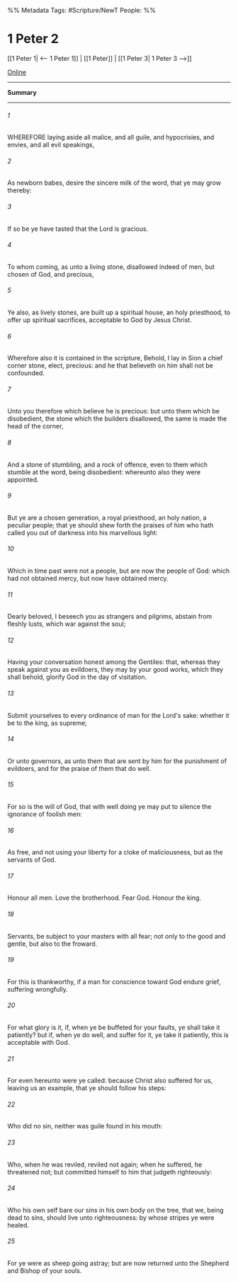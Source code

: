%% Metadata
Tags: #Scripture/NewT
People: 
%%
# 1 Peter 2
[[1 Peter 1| <-- 1 Peter 1]] | [[1 Peter]] | [[1 Peter 3| 1 Peter 3 -->]]

[Online](https://churchofjesuschrist.org/study/scriptures/nt/1-pet/2?lang=eng)

---
__Summary__



---
###### 1
WHEREFORE laying aside all malice, and all guile, and hypocrisies, and envies, and all evil speakings,
###### 2
As newborn babes, desire the sincere milk of the word, that ye may grow thereby:
###### 3
If so be ye have tasted that the Lord is gracious.
###### 4
To whom coming, as unto a living stone, disallowed indeed of men, but chosen of God, and precious,
###### 5
Ye also, as lively stones, are built up a spiritual house, an holy priesthood, to offer up spiritual sacrifices, acceptable to God by Jesus Christ.
###### 6
Wherefore also it is contained in the scripture, Behold, I lay in Sion a chief corner stone, elect, precious: and he that believeth on him shall not be confounded.
###### 7
Unto you therefore which believe he is precious: but unto them which be disobedient, the stone which the builders disallowed, the same is made the head of the corner,
###### 8
And a stone of stumbling, and a rock of offence, even to them which stumble at the word, being disobedient: whereunto also they were appointed.
###### 9
But ye are a chosen generation, a royal priesthood, an holy nation, a peculiar people; that ye should shew forth the praises of him who hath called you out of darkness into his marvellous light:
###### 10
Which in time past were not a people, but are now the people of God: which had not obtained mercy, but now have obtained mercy.
###### 11
Dearly beloved, I beseech you as strangers and pilgrims, abstain from fleshly lusts, which war against the soul;
###### 12
Having your conversation honest among the Gentiles: that, whereas they speak against you as evildoers, they may by your good works, which they shall behold, glorify God in the day of visitation.
###### 13
Submit yourselves to every ordinance of man for the Lord's sake: whether it be to the king, as supreme;
###### 14
Or unto governors, as unto them that are sent by him for the punishment of evildoers, and for the praise of them that do well.
###### 15
For so is the will of God, that with well doing ye may put to silence the ignorance of foolish men:
###### 16
As free, and not using your liberty for a cloke of maliciousness, but as the servants of God.
###### 17
Honour all men. Love the brotherhood. Fear God. Honour the king.
###### 18
Servants, be subject to your masters with all fear; not only to the good and gentle, but also to the froward.
###### 19
For this is thankworthy, if a man for conscience toward God endure grief, suffering wrongfully.
###### 20
For what glory is it, if, when ye be buffeted for your faults, ye shall take it patiently? but if, when ye do well, and suffer for it, ye take it patiently, this is acceptable with God.
###### 21
For even hereunto were ye called: because Christ also suffered for us, leaving us an example, that ye should follow his steps:
###### 22
Who did no sin, neither was guile found in his mouth:
###### 23
Who, when he was reviled, reviled not again; when he suffered, he threatened not; but committed himself to him that judgeth righteously:
###### 24
Who his own self bare our sins in his own body on the tree, that we, being dead to sins, should live unto righteousness: by whose stripes ye were healed.
###### 25
For ye were as sheep going astray; but are now returned unto the Shepherd and Bishop of your souls.



